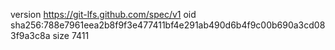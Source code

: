 version https://git-lfs.github.com/spec/v1
oid sha256:788e7961eea2b8f9f3e477411bf4e291ab490d6b4f9c00b690a3cd083f9a3c8a
size 7411
